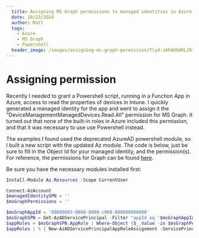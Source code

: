 ```yaml
---
  title: Assigning MS Graph permissions to managed identities in Azure
  date: 10/23/2024
  author: Matt
  tags: 
    - Azure
    - MS Graph
    - Powershell
  header_image: /images/assigning-ms-graph-permission/flyd-zAhAUSdRLJ8-unsplash_cropped.jpg
---
```


# Assigning permission

Recently I needed to grant a Powershell script, running in a Function App in Azure, access to read the properties of devices in Intune. I quickly generated a managed identity for the app and went to assign it the "DeviceManagementManagedDevices.Read.All" permission for MS Graph. It turned out that none of the built-in roles in Azure included this permission, and that it was necessary to use use Powershell instead.

The examples I found used the deprecated AzureAD powershell module, so I built a new script with the updated Az module. The code is below, just be sure to fill in the Object Id for your managed identity, and the permission(s). For reference, the permissions for Graph can be found [here](https://learn.microsoft.com/en-us/graph/permissions-reference).

Be sure you have the necessary modules installed first:

```powershell
Install-Module Az.Resources -Scope CurrentUser
```

```powershell
Connect-AzAccount
$managedIdentitySPN = ''
$msGraphPermissions = ''

$msGraphAppId = '00000003-0000-0000-c000-000000000000'
$msGraphSPN = Get-AzADServicePrincipal -Filter "appId eq '$msGraphAppId'"
$appRoles = $msGraphSPN.AppRole | Where-Object {$_.Value -in $msGraphPermissions -and $_.AllowedMemberType -contains 'Application'}
$appRoles | % { New-AzADServicePrincipalAppRoleAssignment -ServicePrincipalId $managedIdentitySPN -ResourceId $msGraphSPN.Id -AppRoleId $_.Id }
```
